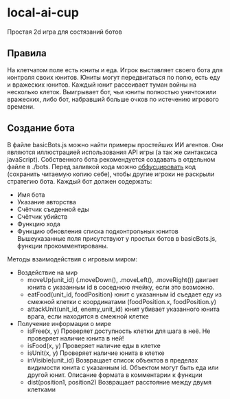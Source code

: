 # local-ai-cup
Простая 2d игра для состязаний ботов

## Правила
На клетчатом поле есть юниты и еда. Игрок выставляет своего бота для контроля своих юнитов. Юниты могут передвигаться по полю, есть еду и вражеских юнитов. Каждый юнит рассеивает туман войны на несколько клеток. Выигрывает бот, чьи юниты полностью уничтожили вражеских, либо бот, набравший больше очков по истечению игрового времени.

## Создание бота
В файле basicBots.js можно найти примеры простейших ИИ агентов. Они являются иллюстрацией использования API игры (а так же синтаксиса javaScript).
Собственного бота рекомендуется создавать в отдельном файле в ./bots. Перед заливкой кода можно [обфусцировать](http://wb0.ru/jsobf.php)  код (сохранить читаемую копию себе), чтобы другие игроки не раскрыли стратегию бота.
Каждый бот должен содержать:
* Имя бота
* Указание авторства
* Счётчик съеденной еды
* Счётчик убийств
* Функцию хода
* Функцию обновления списка подконтрольных юнитов
Вышеуказанные поля присутствуют у простых ботов в basicBots.js, функции прокомментированы.

Методы взаимодействия с игровым миром:
* Воздействие на мир
  - moveUp(unit_id) (.moveDown(), .moveLeft(), .moveRight()) двигает юнита с указанным id в соседнюю ячейку, если это возможно.
  - eatFood(unit_id, foodPosition) юнит с указанным id съедает еду из смежной клетки с координатами (foodPosition.x, foodPosition.y)
  - attackUnit(unit_id, enemy_unit_id) юнит убивает указанного юнита врага, если находится в смежной клетке
* Получение информации о мире
  - isFree(x, y) Проверяет доступность клетки для шага в неё. Не проверяет наличие юнита в ней!
  - isFood(x, y) Проверяет наличие еды в клетке
  - isUnit(x, y) Проверяет наличие юнита в клетке
  - inVisible(unit_id) Возвращает список объектов в пределах видимости юнита с указанным id. Объектом могут быть еда или другой юнит. Описание формата в комментарии к функции
  - dist(position1, position2) Возвращает расстояние между двумя клетками
